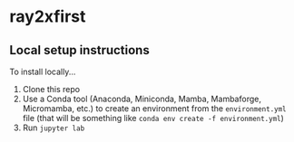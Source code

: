 # ray2xfirst

## Local setup instructions

To install locally...

1. Clone this repo
1. Use a Conda tool (Anaconda, Miniconda, Mamba, Mambaforge, Micromamba, etc.) to create an environment from the `environment.yml` file
(that will be something like `conda env create -f environment.yml`)
1. Run `jupyter lab`

